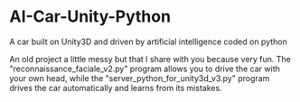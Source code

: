 # AI-Car-Unity-Python
A car built on Unity3D and driven by artificial intelligence coded on python 

An old project a little messy but that I share with you because very fun.
The "reconnaissance_faciale_v2.py" program allows you to drive the car with your own head, while the "server_python_for_unity3d_v3.py" program drives the car automatically and learns from its mistakes. 
